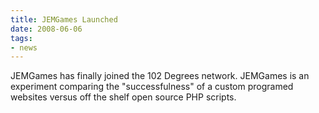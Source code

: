 ```yaml
---
title: JEMGames Launched
date: 2008-06-06
tags:
- news
---
```

JEMGames has finally joined the 102 Degrees network.   JEMGames is an experiment comparing the "successfulness" of a custom programed websites versus off the shelf open source PHP scripts.
